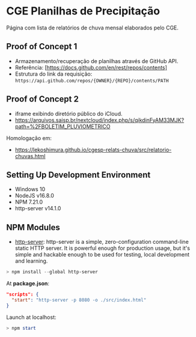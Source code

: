 # CGE Planilhas de Precipitação

Página com lista de relatórios de chuva mensal elaborados pelo CGE.

## Proof of Concept 1

* Armazenamento/recuperação de planilhas através de GitHub API.
* Referência: [https://docs.github.com/en/rest/repos/contents]
* Estrutura do link da requisição: `https://api.github.com/repos/{OWNER}/{REPO}/contents/PATH`

## Proof of Concept 2

* iframe exibindo diretório público do iCloud.
* <https://arquivos.saisp.br/nextcloud/index.php/s/qikdinFyAM33MJK?path=%2FBOLETIM_PLUVIOMETRICO>


Homologação em:

* <https://lekoshimura.github.io/cgesp-relats-chuva/src/relatorio-chuvas.html>

## Setting Up Development Environment

* Windows 10
* NodeJS v16.8.0
* NPM 7.21.0
* http-server v14.1.0

## NPM Modules

* [http-server](https://github.com/http-party/http-server): http-server is a simple, zero-configuration command-line static HTTP server. It is powerful enough for production usage, but it's simple and hackable enough to be used for testing, local development and learning.

```powershell
> npm install --global http-server
```

At **package.json**:

```json
"scripts": {
  "start": "http-server -p 8080 -o ./src/index.html"
}
```

Launch at localhost:

```powershell
> npm start
```
